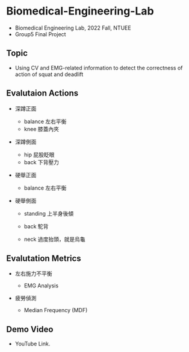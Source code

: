 # Biomedical-Engineering-Lab
* Biomedical Engineering Lab, 2022 Fall, NTUEE
* Group5 Final Project

## Topic
* Using CV and EMG-related information to detect the correctness of action of squat and deadlift

## Evalutaion Actions
* 深蹲正面 
  * balance 左右平衡
  * knee 膝蓋內夾

* 深蹲側面
  * hip 屁股眨眼
  * back 下背壓力
 
* 硬舉正面
  * balance 左右平衡

* 硬舉側面

  * standing 上半身後傾

  * back 駝背

  * neck 過度抬頭，就是烏龜

## Evalutation Metrics
* 左右施力不平衡
  * EMG Analysis

* 疲勞偵測
  * Median Frequency (MDF)
  
## Demo Video
* YouTube Link.
